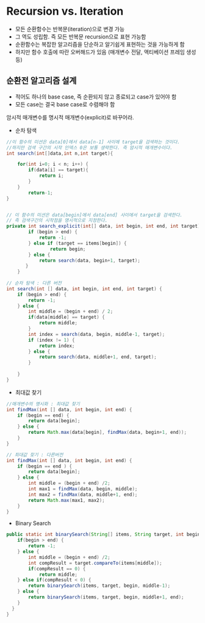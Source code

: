 # Recursion vs. Iteration

* 모든 순환함수는 반복문(iteration)으로 변경 가능
* 그 역도 성립함. 즉 모든 반복문 recursion으로 표현 가능함
* 순환함수는 복잡한 알고리즘을 단순하고 알기쉽게 표현하는 것을 가능하게 함
* 하지만 함수 호출에 따란 오버해드가 있음 (매개변수 전달, 액티베이션 프레임 생성 등)

## 순환전 알고리즘 설계

* 적어도 하나의 base case, 즉 순환되지 않고 종료되고 case가 있어야 함
* 모든 case는 결국 base case로 수렴해야 함

암시적 매개변수를 명시적 매개변수(explicit)로 바꾸어라.

* 순차 탐색
```java
//이 함수의 미션은 data[0]에서 data[n-1] 사이에 target을 검색하는 것이다.
//하지만 검색 구간의 시작 인덱스 0은 보통 생략한다. 즉 암시적 매개변수이다. 
int search(int[]data,int n,int target){

    for(int i=0; i < n; i++) {
        if(data[i] == target){
            return i;
        }
    }
        return-1;
}


// 이 함수의 미션은 data[begin]에서 data[end] 사이에서 target을 검색한다. 
// 즉 검색구간의 시작점을 명시적으로 지정한다.
private int search_explicit(int[] data, int begin, int end, int target) {
        if (begin > end) {
            return -1;
        } else if (target == items[begin]) {
                return begin;
        } else {
            return search(data, begin+1, target);
       }
    }
    
// 순차 탐색 : 다른 버전
int search(int [] data, int begin, int end, int target) {
    if (begin > end) {
        return -1;
    } else {
        int middle = (begin + end) / 2;
        if(data[middle] == target) {
            return middle;
        }
        int index = search(data, begin, middle-1, target);
        if (index != 1) {
            return index;
        } else {
            return search(data, middle+1, end, target);
        }
        
    }
}

```

* 최대값 찾기
```java
//매개변수의 명시화 : 최대값 찾기
int findMax(int [] data, int begin, int end) {
    if (begin == end) {
        return data[begin];    
    } else {
        return Math.max(data[begin], findMax(data, begin+1, end));    
    }
}

// 최대값 찾기 : 다른버전
int findMax(int [] data, int begin, int end) {
    if (begin == end ) {
        return data[begin];
    } else {
        int middle = (begin + end) /2;
        int max1 = findMax(data, begin, middle);
        int max2 = findMax(data, middle+1, end);
        return Math.max(max1, max2);
    }
}

```

* Binary Search
```java
public static int binarySearch(String[] items, String target, int begin, int end) {
    if(begin > end) {
        return -1;
    } else {
        int middle = (begin + end) /2;
        int compResult = target.compareTo(items[middle]);
        if(compResult == 0) {
            return middle;
    } else if(compResult < 0) {
        return binarySearch(items, target, begin, middle-1);
    } else {
        return binarySearch(items, target, begin, middle+1, end);
    }
  }
}

```

